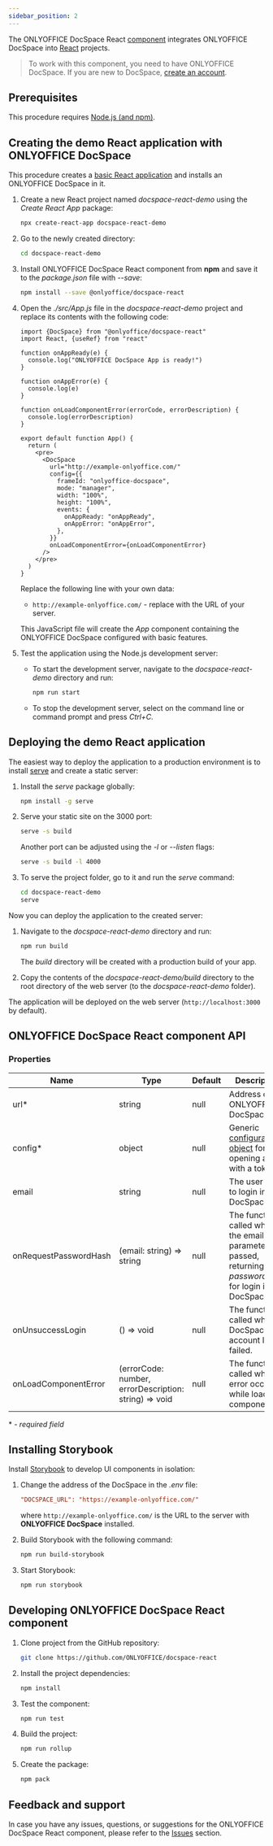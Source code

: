 ```yaml
---
sidebar_position: 2
---
```


The ONLYOFFICE DocSpace React [component](https://github.com/ONLYOFFICE/docspace-react) integrates ONLYOFFICE DocSpace into [React](https://react.dev/) projects.

> To work with this component, you need to have ONLYOFFICE DocSpace. If you are new to DocSpace, [create an account](https://www.onlyoffice.com/docspace-registration.aspx?from=api).

## Prerequisites

This procedure requires [Node.js (and npm)](https://nodejs.org/en).

## Creating the demo React application with ONLYOFFICE DocSpace

This procedure creates a [basic React application](https://github.com/facebook/create-react-app) and installs an ONLYOFFICE DocSpace in it.

1. Create a new React project named *docspace-react-demo* using the *Create React App* package:

   ``` sh
   npx create-react-app docspace-react-demo
   ```

2. Go to the newly created directory:

   ``` sh
   cd docspace-react-demo
   ```

3. Install ONLYOFFICE DocSpace React component from **npm** and save it to the *package.json* file with *--save*:

   ``` sh
   npm install --save @onlyoffice/docspace-react
   ```

4. Open the *./src/App.js* file in the *docspace-react-demo* project and replace its contents with the following code:

   ``` tsx
   import {DocSpace} from "@onlyoffice/docspace-react"
   import React, {useRef} from "react"

   function onAppReady(e) {
     console.log("ONLYOFFICE DocSpace App is ready!")
   }

   function onAppError(e) {
     console.log(e)
   }

   function onLoadComponentError(errorCode, errorDescription) {
     console.log(errorDescription)
   }

   export default function App() {
     return (
       <pre>
         <DocSpace
           url="http://example-onlyoffice.com/"
           config={{
             frameId: "onlyoffice-docspace",
             mode: "manager",
             width: "100%",
             height: "100%",
             events: {
               onAppReady: "onAppReady",
               onAppError: "onAppError",
             },
           }}
           onLoadComponentError={onLoadComponentError}
         />
       </pre>
     )
   }
   ```

   Replace the following line with your own data:

   - `http://example-onlyoffice.com/` - replace with the URL of your server.

   This JavaScript file will create the *App* component containing the ONLYOFFICE DocSpace configured with basic features.

5. Test the application using the Node.js development server:

   - To start the development server, navigate to the *docspace-react-demo* directory and run:

     ``` sh
     npm run start
     ```

   - To stop the development server, select on the command line or command prompt and press *Ctrl+C*.

## Deploying the demo React application

The easiest way to deploy the application to a production environment is to install [serve](https://github.com/vercel/serve) and create a static server:

1. Install the *serve* package globally:

   ``` sh
   npm install -g serve
   ```

2. Serve your static site on the 3000 port:

   ``` sh
   serve -s build
   ```

   Another port can be adjusted using the *-l* or *--listen* flags:

   ``` sh
   serve -s build -l 4000
   ```

3. To serve the project folder, go to it and run the *serve* command:

   ``` sh
   cd docspace-react-demo
   serve
   ```

Now you can deploy the application to the created server:

1. Navigate to the *docspace-react-demo* directory and run:

   ``` sh
   npm run build
   ```

   The *build* directory will be created with a production build of your app.

2. Copy the contents of the *docspace-react-demo/build* directory to the root directory of the web server (to the *docspace-react-demo* folder).

The application will be deployed on the web server (`http://localhost:3000` by default).

## ONLYOFFICE DocSpace React component API

### Properties

| Name                  | Type                                                  | Default | Description                                                                                                 |
| --------------------- | ----------------------------------------------------- | ------- | ----------------------------------------------------------------------------------------------------------- |
| url\*                 | string                                                | null    | Address of ONLYOFFICE DocSpace.                                                                             |
| config\*              | object                                                | null    | Generic [configuration object](../usage-sdk/config.md) for opening a file with a token.          |
| email                 | string                                                | null    | The user email to login in DocSpace.                                                                        |
| onRequestPasswordHash | (email: string) => string                             | null    | The function called when the email parameter is passed, returning the *passwordHash* for login in DocSpace. |
| onUnsuccessLogin      | () => void                                            | null    | The function called when DocSpace account login failed.                                                     |
| onLoadComponentError  | (errorCode: number, errorDescription: string) => void | null    | The function called when an error occurs while loading a component.                                         |

\* *- required field*

## Installing Storybook

Install [Storybook](https://storybook.js.org/) to develop UI components in isolation:

1. Change the address of the DocSpace in the *.env* file:

   ``` ini
   "DOCSPACE_URL": "https://example-onlyoffice.com/"
   ```

   where `http://example-onlyoffice.com/` is the URL to the server with **ONLYOFFICE DocSpace** installed.

2. Build Storybook with the following command:

   ``` sh
   npm run build-storybook
   ```

3. Start Storybook:

   ``` sh
   npm run storybook
   ```

## Developing ONLYOFFICE DocSpace React component

1. Clone project from the GitHub repository:

   ``` sh
   git clone https://github.com/ONLYOFFICE/docspace-react
   ```

2. Install the project dependencies:

   ``` sh
   npm install
   ```

3. Test the component:

   ``` sh
   npm run test
   ```

4. Build the project:

   ``` sh
   npm run rollup
   ```

5. Create the package:

   ``` sh
   npm pack
   ```

## Feedback and support

In case you have any issues, questions, or suggestions for the ONLYOFFICE DocSpace React component, please refer to the [Issues](https://github.com/ONLYOFFICE/docspace-react/issues) section.

